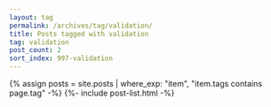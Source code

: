 ```yaml
---
layout: tag
permalink: /archives/tag/validation/
title: Posts tagged with validation
tag: validation
post_count: 2
sort_index: 997-validation
---
```

{% assign posts = site.posts | where_exp: "item", "item.tags contains page.tag" -%}
{%- include post-list.html -%}

